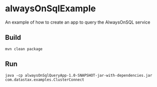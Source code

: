 # alwaysOnSqlExample
An example of how to create an app to query the AlwaysOnSQL service 

## Build
`mvn clean package`

## Run 
`java -cp alwaysOnSqlQueryApp-1.0-SNAPSHOT-jar-with-dependencies.jar
 com.datastax.examples.ClusterConnect`
